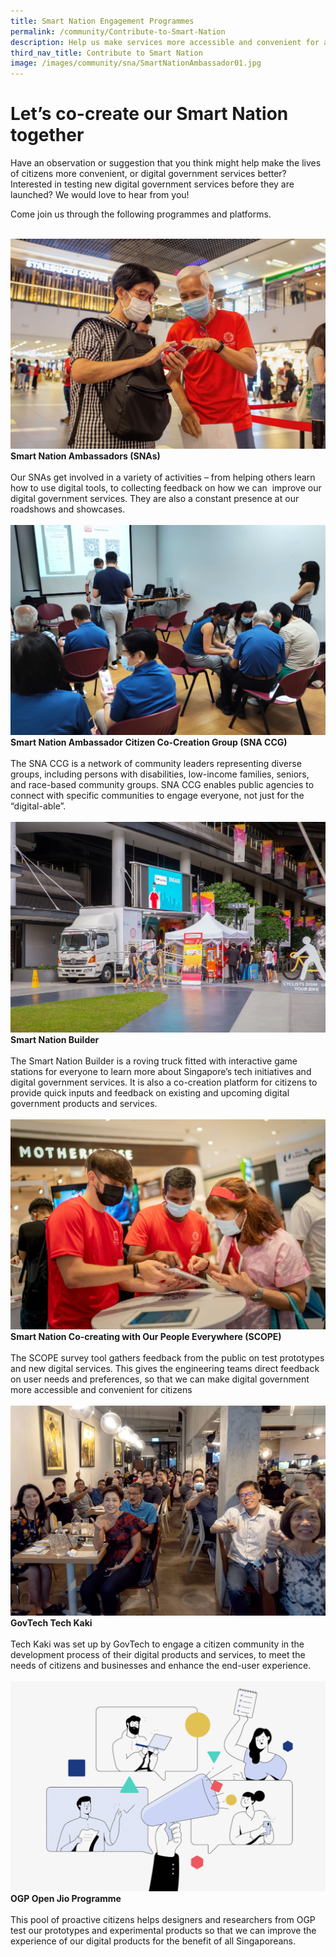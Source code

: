 ```yaml
---
title: Smart Nation Engagement Programmes
permalink: /community/Contribute-to-Smart-Nation
description: Help us make services more accessible and convenient for all Singaporeans.
third_nav_title: Contribute to Smart Nation
image: /images/community/sna/SmartNationAmbassador01.jpg
---
```

# Let’s co-create our Smart Nation together

Have an observation or suggestion that you think might help make the lives of citizens more convenient, or digital government services better? Interested in testing new digital government services before they are launched? We would love to hear from you! 

Come join us through the following programmes and platforms.

<br>
<div class="row">
<div class="col"> 
<a href="/community/smart-nation-ambassadors"><img src="/images/community/sna/SmartNationAmbassador07.jpeg" alt="Smart Nation Ambassadors (SNAs"></a><br>
		<div class="header"><b>Smart Nation Ambassadors (SNAs)</b></div><br>
		<div class="para">Our SNAs get involved in a variety of activities – from helping others learn how to use digital tools, to collecting feedback on how we can  improve our digital government services. They are also a constant presence at our roadshows and showcases.
</div>
<br>

</div>
	<div class="col"> 
<a href="/community/snaccg"><img src="/images/community/CCG/SNACCG_01.jpeg" alt="Smart Nation Ambassador Citizen Co-Creation Group (SNA CCG)" alt="Smart Nation Ambassador Citizen Co-Creation Group (SNA CCG)"></a><br>
    <div class="header"><b>Smart Nation Ambassador Citizen Co-Creation Group (SNA CCG)</b></div><br>
    <div class="para">The SNA CCG is a network of community leaders representing diverse groups, including persons with disabilities, low-income families, seniors, and race-based community groups. SNA CCG enables public agencies to connect with specific communities to engage everyone, not just for the “digital-able”.
</div>
<br>

</div>
	<div class="col"> 
<a href="/community/showcases/builder"><img src="/images/community/builder/Smart_Nation_Builder_25.jpeg" alt="Smart Nation Builder" alt="Smart Nation Builder"></a><br>
     <div class="header"><b>Smart Nation Builder</b></div><br>
    <div class="para">The Smart Nation Builder is a roving truck fitted with interactive game stations for everyone to learn more about Singapore’s tech initiatives and digital government services. It is also a co-creation platform for citizens to provide quick inputs and feedback on existing and upcoming digital government products and services.
</div>
<br></div></div>

<div class="row">
	<div class="col">
<a href="/community/SCOPE"><img src="/images/community/sna/SmartNationAmbassador01.jpg" alt="Smart Nation Co-creating with Our People Everywhere (SCOPE)"></a><br>
    <div class="header"><b>Smart Nation Co-creating with Our People Everywhere (SCOPE)</b></div><br>
    <div class="para">The SCOPE survey tool gathers feedback from the public on test prototypes and new digital services. This gives the engineering teams direct feedback on user needs and preferences, so that we can make digital government more accessible and convenient for citizens
</div>
<br>

</div>
<div class="col">
<a href="/community/techkaki"><img src="/images/community/TechKaki/TechKaki_01.jpeg" alt="GovTech Tech Kaki"></a><br>
    <div class="header"><b>GovTech Tech Kaki</b></div><br>
    <div class="para">Tech Kaki was set up by GovTech to engage a citizen community in the development process of their digital products and services, to meet the needs of citizens and businesses and enhance the end-user experience.
</div>
<br>

</div>
<div class="col">
<a href="/community/openjio"><img src="/images/community/OpenJio/OpenJio_01.jpeg" alt="OGP Open Jio Programme" alt="OGP Open Jio Programme"></a><br>
    <div class="header"><b>OGP Open Jio Programme</b></div><br>
    <div class="para">This pool of proactive citizens helps designers and researchers from OGP test our prototypes and experimental products so that we can improve the experience of our digital products for the benefit of all Singaporeans.
</div>
<br></div></div>
